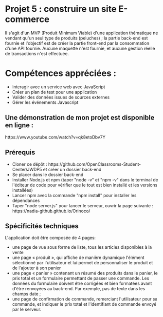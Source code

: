 <h1> Projet 5 : construire un site E-commerce  </h1>

<p> Il s'agit d'un MVP (Produit Minimum Viable) d'une application thématique ne vendant qu'un seul type de produits (peluches) ; la partie back-end est fournie et l'objectif est de créer la partie front-end par la consommation d'une API fournie. Aucune maquette n'est fournie, et aucune gestion réelle de transactions n'est effectuée. </p>

<h1> Compétences appréciées  : </h1>

<ul>
  <li> Interagir avec un service web avec JavaScript </li>
  <li> Créer un plan de test pour une application </li>
  <li> Valider des données issues de sources externes </li>
  <li> Gérer les événements Javascript </li>
</ul>

<h2> Une démonstration de mon projet est disponible en ligne : </h2>   https://www.youtube.com/watch?v=qk8etoDbv7Y

<h2> Prérequis </h2>  
 <ul>
  <li> Cloner ce dépôt : https://github.com/OpenClassrooms-Student-Center/JWDP5 et créer un dossier back-end
  <li> Se placer dans le dossier back-end
  <li> Installer Node.js et npm (taper "node -v" et "npm -v" dans le terminal de l'éditeur de code pour vérifier que le tout est bien installé et les versions installées)
  <li> Lancer npm avec la commande "npm install" pour installer les dépendances
  <li> Taper "node server.js" pour lancer le serveur, ouvrir la page suivante : https://nadia-github.github.io/Orinoco/
 </ul>
  
 <h2> Spécificités techniques </h2>
  L'application doit être composée de 4 pages:
  <ul>
    <li> une page de vue sous forme de liste, tous les articles disponibles à la vente      
    <li> une page « produit », qui affiche de manière dynamique l'élément sélectionné par l'utilisateur et lui permet de personnaliser le produit et de l'ajouter à son panier
    <li> une page « panier » contenant un résumé des produits dans le panier, le prix total et un formulaire permettant de passer une commande. Les données du formulaire doivent être corrigées et bien formatées avant d'être renvoyées au back-end. Par exemple, pas de texte dans les champs date ;
    <li > une page de confirmation de commande, remerciant l'utilisateur pour sa commande, et indiquer le prix total et l'identifiant de commande envoyé par le serveur.
 </ul>


    
    
    
